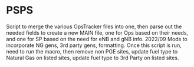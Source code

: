 # PSPS
Script to merge the various OpsTracker files into one, then parse out the needed fields to create a new MAIN file, one for Ops based on their needs, and one for SP based on the need for eNB and gNB info.
2022/09 Mods to incorporate NG gens, 3rd party gens, formatting. Once this script is run, need to run the macro, then remove non PGE sites, update fuel type to Natural Gas on listed sites, update fuel type to 3rd Party on listed sites. 

